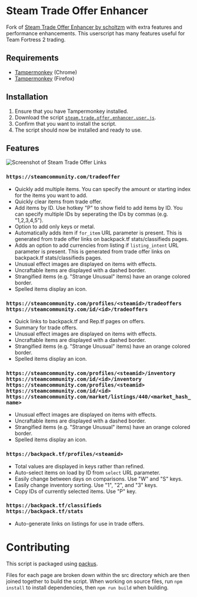 # Steam Trade Offer Enhancer

Fork of [Steam Trade Offer Enhancer by scholtzm](https://github.com/scholtzm/steam-trade-offer-enhancer) with extra features and performance enhancements. This userscript has many features useful for Team Fortress 2 trading.

## Requirements
* [Tampermonkey](https://chrome.google.com/webstore/detail/tampermonkey/dhdgffkkebhmkfjojejmpbldmpobfkfo?hl=en) (Chrome)
* [Tampermonkey](https://addons.mozilla.org/en-US/firefox/addon/tampermonkey/) (Firefox)

## Installation
1. Ensure that you have Tampermonkey installed.
2. Download the script [`steam.trade.offer.enhancer.user.js`](steam.trade.offer.enhancer.user.js?raw=true).
3. Confirm that you want to install the script.
4. The script should now be installed and ready to use.

## Features

![Screenshot of Steam Trade Offer Links](/images/1.8.0_offers_1.png?raw=true)

### ```https://steamcommunity.com/tradeoffer```
- Quickly add multiple items. You can specify the amount or starting index for the items you want to add.
- Quickly clear items from trade offer.
- Add items by ID. Use hotkey "P" to show field to add items by ID. You can specify multiple IDs by seperating the IDs by commas (e.g. "1,2,3,4,5").
- Option to add only keys or metal.
- Automatically adds item if `for_item` URL parameter is present. This is generated from trade offer links on backpack.tf stats/classifieds pages.
- Adds an option to add currencies from listing if `listing_intent` URL parameter is present. This is generated from trade offer links on backpack.tf stats/classifieds pages.
- Unusual effect images are displayed on items with effects.
- Uncraftable items are displayed with a dashed border.
- Strangified items (e.g. "Strange Unusual" items) have an orange colored border.
- Spelled items display an icon.

### ```https://steamcommunity.com/profiles/<steamid>/tradeoffers```<br/>```https://steamcommunity.com/id/<id>/tradeoffers```
- Quick links to backpack.tf and Rep.tf pages on offers.
- Summary for trade offers.
- Unusual effect images are displayed on items with effects.
- Uncraftable items are displayed with a dashed border.
- Strangified items (e.g. "Strange Unusual" items) have an orange colored border.
- Spelled items display an icon.

### ```https://steamcommunity.com/profiles/<steamid>/inventory```<br/>```https://steamcommunity.com/id/<id>/inventory```<br/>```https://steamcommunity.com/profiles/<steamid>```<br/>```https://steamcommunity.com/id/<id>```<br/>```https://steamcommunity.com/market/listings/440/<market_hash_name>```
- Unusual effect images are displayed on items with effects.
- Uncraftable items are displayed with a dashed border.
- Strangified items (e.g. "Strange Unusual" items) have an orange colored border.
- Spelled items display an icon.

### ```https://backpack.tf/profiles/<steamid>```
- Total values are displayed in keys rather than refined.
- Auto-select items on load by ID from `select` URL parameter.
- Easily change between days on comparisons. Use "W" and "S" keys.
- Easily change inventory sorting. Use "1", "2", and "3" keys.
- Copy IDs of currently selected items. Use "P" key.

### ```https://backpack.tf/classifieds```<br/>```https://backpack.tf/stats```
- Auto-generate links on listings for use in trade offers.

# Contributing

This script is packaged using [packus](https://github.com/juliarose/packus).

Files for each page are broken down within the src directory which are then joined together to build the script. When working on source files, run ```npm install``` to install dependencies, then ```npm run build``` when building. 